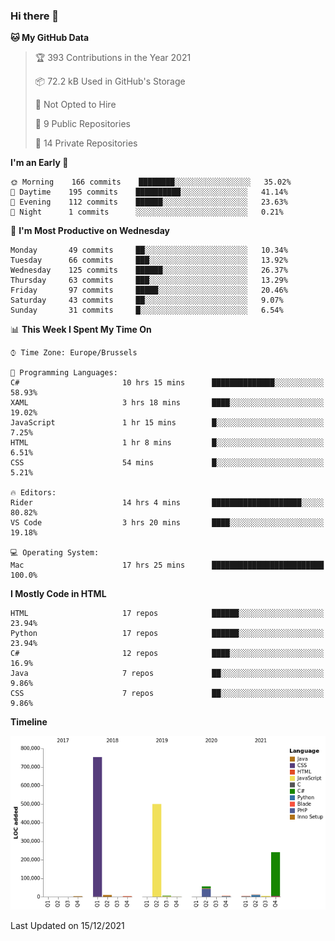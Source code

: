 ### Hi there 👋

<!--START_SECTION:waka-->
**🐱 My GitHub Data** 

> 🏆 393 Contributions in the Year 2021
 > 
> 📦 72.2 kB Used in GitHub's Storage 
 > 
> 🚫 Not Opted to Hire
 > 
> 📜 9 Public Repositories 
 > 
> 🔑 14 Private Repositories  
 > 
**I'm an Early 🐤** 

```text
🌞 Morning    166 commits    ████████░░░░░░░░░░░░░░░░░   35.02% 
🌆 Daytime    195 commits    ██████████░░░░░░░░░░░░░░░   41.14% 
🌃 Evening    112 commits    ██████░░░░░░░░░░░░░░░░░░░   23.63% 
🌙 Night      1 commits      ░░░░░░░░░░░░░░░░░░░░░░░░░   0.21%

```
📅 **I'm Most Productive on Wednesday** 

```text
Monday       49 commits     ██░░░░░░░░░░░░░░░░░░░░░░░   10.34% 
Tuesday      66 commits     ███░░░░░░░░░░░░░░░░░░░░░░   13.92% 
Wednesday    125 commits    ██████░░░░░░░░░░░░░░░░░░░   26.37% 
Thursday     63 commits     ███░░░░░░░░░░░░░░░░░░░░░░   13.29% 
Friday       97 commits     █████░░░░░░░░░░░░░░░░░░░░   20.46% 
Saturday     43 commits     ██░░░░░░░░░░░░░░░░░░░░░░░   9.07% 
Sunday       31 commits     █░░░░░░░░░░░░░░░░░░░░░░░░   6.54%

```


📊 **This Week I Spent My Time On** 

```text
⌚︎ Time Zone: Europe/Brussels

💬 Programming Languages: 
C#                       10 hrs 15 mins      ██████████████░░░░░░░░░░░   58.93% 
XAML                     3 hrs 18 mins       ████░░░░░░░░░░░░░░░░░░░░░   19.02% 
JavaScript               1 hr 15 mins        █░░░░░░░░░░░░░░░░░░░░░░░░   7.25% 
HTML                     1 hr 8 mins         █░░░░░░░░░░░░░░░░░░░░░░░░   6.51% 
CSS                      54 mins             █░░░░░░░░░░░░░░░░░░░░░░░░   5.21%

🔥 Editors: 
Rider                    14 hrs 4 mins       ████████████████████░░░░░   80.82% 
VS Code                  3 hrs 20 mins       ████░░░░░░░░░░░░░░░░░░░░░   19.18%

💻 Operating System: 
Mac                      17 hrs 25 mins      █████████████████████████   100.0%

```

**I Mostly Code in HTML** 

```text
HTML                     17 repos            ██████░░░░░░░░░░░░░░░░░░░   23.94% 
Python                   17 repos            ██████░░░░░░░░░░░░░░░░░░░   23.94% 
C#                       12 repos            ████░░░░░░░░░░░░░░░░░░░░░   16.9% 
Java                     7 repos             ██░░░░░░░░░░░░░░░░░░░░░░░   9.86% 
CSS                      7 repos             ██░░░░░░░░░░░░░░░░░░░░░░░   9.86%

```


**Timeline**

![Chart not found](https://raw.githubusercontent.com/guillaumedeplancke/guillaumedeplancke/main/charts/bar_graph.png) 


 Last Updated on 15/12/2021
<!--END_SECTION:waka-->
